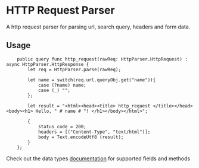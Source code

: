 # HTTP Request Parser
A http request parser for parsing url, search query, headers and form data.

## Usage

```motoko
    public query func http_request(rawReq: HttpParser.HttpRequest) : async HttpParser.HttpResponse {
        let req = HttpParser.parse(rawReq);

        let name = switch(req.url.queryObj.get("name")){
            case (?name) name;
            case (_) "";
        };

        let result = "<html><head><title> http_request </title></head><body><h1> Hello, " # name # "! </h1></body></html>";

        {
            status_code = 200;
            headers = [("Content-Type", "text/html")];
            body = Text.encodeUtf8 (result);
        }
    };
```

Check out the data types [documentation](./docs.md) for supported fields and methods